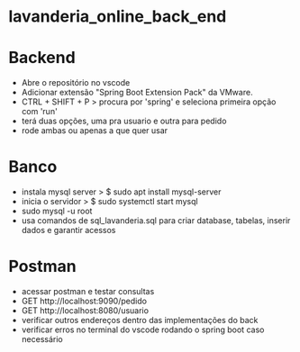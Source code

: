 # lavanderia_online_back_end

# Backend
- Abre o repositório no vscode
- Adicionar extensão "Spring Boot Extension Pack" da VMware.
- CTRL + SHIFT + P > procura por 'spring' e seleciona primeira opção com 'run'
- terá duas opções, uma pra usuario e outra para pedido
- rode ambas ou apenas a que quer usar

# Banco
- instala mysql server > $ sudo apt install mysql-server
- inicia o servidor > $ sudo systemctl start mysql
- sudo mysql -u root
- usa comandos de sql_lavanderia.sql para criar database, tabelas, inserir dados e garantir acessos

# Postman
- acessar postman e testar consultas
- GET http://localhost:9090/pedido
- GET http://localhost:8080/usuario
- verificar outros endereços dentro das implementações do back
- verificar erros no terminal do vscode rodando o spring boot caso necessário
